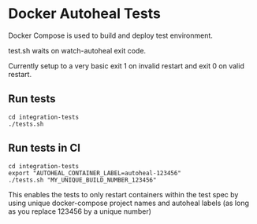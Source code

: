 # Docker Autoheal Tests

Docker Compose is used to build and deploy test environment.

test.sh waits on watch-autoheal exit code.

Currently setup to a very basic exit 1 on invalid restart and exit 0 on valid restart.

## Run tests

```
cd integration-tests
./tests.sh
```

## Run tests in CI

```
cd integration-tests
export "AUTOHEAL_CONTAINER_LABEL=autoheal-123456"
./tests.sh "MY_UNIQUE_BUILD_NUMBER_123456"
```

This enables the tests to only restart containers within the test spec by using
unique docker-compose project names and autoheal labels (as long as you replace
123456 by a unique number)
